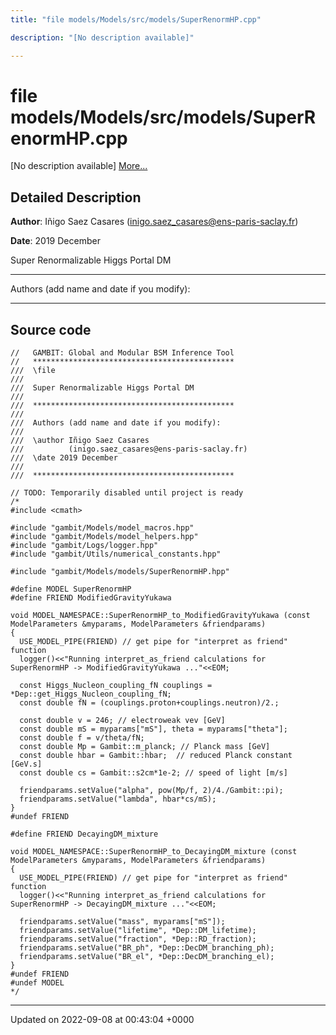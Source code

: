```yaml
---
title: "file models/Models/src/models/SuperRenormHP.cpp"

description: "[No description available]"

---
```


# file models/Models/src/models/SuperRenormHP.cpp

[No description available] [More...](#detailed-description)

## Detailed Description


**Author**: Iñigo Saez Casares ([inigo.saez_casares@ens-paris-saclay.fr](mailto:inigo.saez_casares@ens-paris-saclay.fr)) 

**Date**: 2019 December

Super Renormalizable Higgs Portal DM



------------------

Authors (add name and date if you modify):



------------------




## Source code

```
//   GAMBIT: Global and Modular BSM Inference Tool
//   *********************************************
///  \file
///
///  Super Renormalizable Higgs Portal DM
///
///  *********************************************
///
///  Authors (add name and date if you modify):
///
///  \author Iñigo Saez Casares
///          (inigo.saez_casares@ens-paris-saclay.fr)
///  \date 2019 December
///
///  *********************************************

// TODO: Temporarily disabled until project is ready
/*
#include <cmath>

#include "gambit/Models/model_macros.hpp"
#include "gambit/Models/model_helpers.hpp"
#include "gambit/Logs/logger.hpp"
#include "gambit/Utils/numerical_constants.hpp"

#include "gambit/Models/models/SuperRenormHP.hpp"

#define MODEL SuperRenormHP
#define FRIEND ModifiedGravityYukawa

void MODEL_NAMESPACE::SuperRenormHP_to_ModifiedGravityYukawa (const ModelParameters &myparams, ModelParameters &friendparams)
{
  USE_MODEL_PIPE(FRIEND) // get pipe for "interpret as friend" function
  logger()<<"Running interpret_as_friend calculations for SuperRenormHP -> ModifiedGravityYukawa ..."<<EOM;

  const Higgs_Nucleon_coupling_fN couplings = *Dep::get_Higgs_Nucleon_coupling_fN;
  const double fN = (couplings.proton+couplings.neutron)/2.;

  const double v = 246; // electroweak vev [GeV]
  const double mS = myparams["mS"], theta = myparams["theta"];
  const double f = v/theta/fN;
  const double Mp = Gambit::m_planck; // Planck mass [GeV]
  const double hbar = Gambit::hbar;  // reduced Planck constant [GeV.s]
  const double cs = Gambit::s2cm*1e-2; // speed of light [m/s]

  friendparams.setValue("alpha", pow(Mp/f, 2)/4./Gambit::pi);
  friendparams.setValue("lambda", hbar*cs/mS);
}
#undef FRIEND

#define FRIEND DecayingDM_mixture

void MODEL_NAMESPACE::SuperRenormHP_to_DecayingDM_mixture (const ModelParameters &myparams, ModelParameters &friendparams)
{
  USE_MODEL_PIPE(FRIEND) // get pipe for "interpret as friend" function
  logger()<<"Running interpret_as_friend calculations for SuperRenormHP -> DecayingDM_mixture ..."<<EOM;

  friendparams.setValue("mass", myparams["mS"]);
  friendparams.setValue("lifetime", *Dep::DM_lifetime);
  friendparams.setValue("fraction", *Dep::RD_fraction);
  friendparams.setValue("BR_ph", *Dep::DecDM_branching_ph);
  friendparams.setValue("BR_el", *Dep::DecDM_branching_el);
}
#undef FRIEND
#undef MODEL
*/
```


-------------------------------

Updated on 2022-09-08 at 00:43:04 +0000
